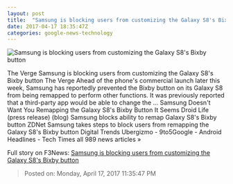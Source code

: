 ```yaml
---
layout: post
title:  "Samsung is blocking users from customizing the Galaxy S8's Bixby button"
date: 2017-04-17 18:35:47Z
categories: google-news-technology
---
```


![Samsung is blocking users from customizing the Galaxy S8's Bixby button](https://cdn0.vox-cdn.com/thumbor/FY99lw0QwlIn1M5oXffjX8ow4K0=/0x17:2040x1165/1600x900/cdn0.vox-cdn.com/uploads/chorus_image/image/54299663/akrales_170329_1506_A_0745-2.0.0.jpg)

The Verge Samsung is blocking users from customizing the Galaxy S8's Bixby button The Verge Ahead of the phone's commercial launch later this week, Samsung has reportedly prevented the Bixby button on its Galaxy S8 from being remapped to perform other functions. It was previously reported that a third-party app would be able to change the ... Samsung Doesn't Want You Remapping the Galaxy S8's Bixby Button It Seems Droid Life (press release) (blog) Samsung blocks ability to remap Galaxy S8's Bixby button ZDNet Samsung takes steps to block users from remapping the Galaxy S8's Bixby button Digital Trends Ubergizmo - 9to5Google - Android Headlines - Tech Times all 989 news articles »


Full story on F3News: [Samsung is blocking users from customizing the Galaxy S8's Bixby button](http://www.f3nws.com/n/g4BKM)

> Posted on: Monday, April 17, 2017 11:35:47 PM
